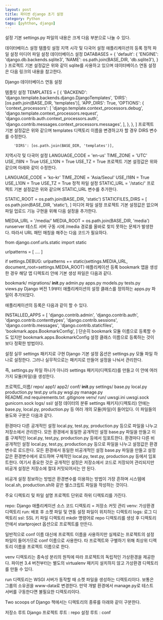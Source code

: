 ```yaml
---
layout: post
title: 파이썬 django 초기 설정
category: Python
tags: [pyhthon, django]
---
```


설정 기본
settings.py 파일의 내용은 크게 다음 부분으로 나눌 수 있다.

데이터베이스 설정
템플릿 설정
지역 시각 및 다국어 설정
애플리케이션의 등록
정적 파일 설정
미디어 파일 설정
데이터베이스 설정
DATABASES = {
    'default': {
        'ENGINE': 'django.db.backends.sqlite3',
        'NAME': os.path.join(BASE_DIR, 'db.sqlite3'),
    }
}
프로젝트 기본 설정값은 위와 같이 sqlite를 사용하고 있으며 데이터베이스 연동 설정은 다음 링크의 내용을 참고한다.

Django 데이터베이스 연동 설정

템플릿 설정
TEMPLATES = [
    {
        'BACKEND': 'django.template.backends.django.DjangoTemplates',
        'DIRS': [os.path.join(BASE_DIR, 'templates')],
        'APP_DIRS': True,
        'OPTIONS': {
            'context_processors': [
                'django.template.context_processors.debug',
                'django.template.context_processors.request',
                'django.contrib.auth.context_processors.auth',
                'django.contrib.messages.context_processors.messages',
            ],
        },
    },
]
프로젝트 기본 설정값은 위와 같으며 templates 디렉토리 이름을 변경하고자 할 경우 DIRS 변수를 수정한다.

        'DIRS': [os.path.join(BASE_DIR, 'templates')],
지역시각 및 다국어 설정
LANGUAGE_CODE = 'en-us'
TIME_ZONE = 'UTC'
USE_I18N = True
USE_L10N = True
USE_TZ = True
프로젝트 기본 설정값은 위와 같으며 아래와 같이 수정한다.

LANGUAGE_CODE = 'ko-kr'
TIME_ZONE = 'Asia/Seoul'
USE_I18N = True
USE_L10N = True
USE_TZ = True
정적 파일 설정
STATIC_URL = '/static/'
프로젝트 기본 설정값은 위와 같으며 STATIC_URL 변수를 추가한다.

STATIC_ROOT = os.path.join(BASE_DIR, 'static')
STATICFILES_DIRS = [
    os.path.join(BASE_DIR, 'static'),
]
미디어 파일 설정
프로젝트 기본 설정값은 없으며 파일 업로드 기능 구현을 위해 다음 설정을 추가한다.

MEDIA_URL = '/media/'
MEDIA_ROOT = os.path.join(BASE_DIR, 'media')
runserver 테스트 서버 구동 시에 /media 경로를 올바로 찾지 못하는 문제가 발생한다. 따라서 URL 패턴 매칭을 해주는 다음 코드가 필요하다.

from django.conf.urls.static import static

urlpatterns = [
    ....
]

if settings.DEBUG:
    urlpatterns += static(settings.MEDIA_URL, document_root=settings.MEDIA_ROOT)
애플리케이션 등록
bookmark 앱을 생성한 경우 해당 앱 디렉토리 안에 기본 생성 파일은 다음과 같다.

bookmark/
    migrations/
    __init__.py
    admin.py
    apps.py
    models.py
    tests.py
    views.py
Django 버전 1.9부터 애플리케이션의 설정 클래스를 정의하는 apps.py 파일이 추가되었다.

애플리케이션의 등록은 다음과 같이 할 수 있다.

INSTALLED_APPS = [
    'django.contrib.admin',
    'django.contrib.auth',
    'django.contrib.contenttypes',
    'django.contrib.sessions',
    'django.contrib.messages',
    'django.contrib.staticfiles',
    'bookmark.apps.BookmarkConfig',
]
단순히 bookmark 모듈 이름으로 등록할 수도 있지만 bookmark.apps.BookmarkConfig 설정 클래스 이름으로 등록하는 것이 보다 정확한 방법이다.

설정 실무
settings 패키지로 구현
Django 기본 설정 옵션은 settings.py 모듈 파일 하나로 설정한다. 그러나 실무적으로는 패키지로 만들어 설정을 나눠서 관리한다.

즉, settings.py 파일 하나가 아니라 settings 패키지(디렉토리)를 만들고 이 안에 여러 가지 모듈(파일)을 생성한다.

프로젝트_이름/
    repo/
        app1/
        app2/
        conf/
            __init__.py
            settings/
                base.py
                local.py
                production.py
                test.py
            urls.py
            wsgi.py
        manage.py            
        README.md
        requirements.txt
        .gitignore
    venv/
    run/
        uwsgi.ini
        uwsgi.sock
        gunicorn.sock
    logs/
    ssl/
설정 데이터의 분류
settings 패키지(디렉토리) 안에는 base.py, local.py, production.py 등 여러 개의 모듈(파일)이 들어있다. 이 파일들의 용도와 구분은 다음과 같다.

환경마다 다른 공개적인 설정
local.py, test.py, production.py 등으로 파일을 나누고 저장소에서 관리한다.
모든 환경에서 동일한 공개적인 설정
base.py 파일을 만들고 이를 구체적인 local.py, test,py, production.py 등에서 임포트한다.
환경마다 다른 비공개적인 설정
local.py, test.py, production.py 등으로 파일을 나누고 설정값은 환경변수로 로드한다.
모든 환경에서 동일한 비공개적인 설정
base.py 파일을 만들고 설정값은 환경변수에서 로드하며 구체적인 local.py, test.py, production.py 등에서 임포트한다.
여기서 중요한 것은 공개적인 설정은 저장소에서 코드로 저장되어 관리되지만 비공개 설정은 저장소에 절대 커밋되어서는 안 된다.

비공개 설정 정보하는 방법은 환경변수를 이용하는 방법이 가장 흔하며 시스템에 local.sh, production.sh와 같은 쉘스크립트 파일을 작성하는 것이다.

주요 디렉토리 및 파일 설명
프로젝트 단위로 하위 디렉토리를 가진다.

repo: Django 애플리케이션 소스 코드 디렉토리 = 저장소 커밋 관리
venv: 가상환경 디렉토리
run: 배포 후 소켓 파일 및 연동 설정 파일이 위치하는 디렉토리
logs: 로그 디렉토리
ssl: SSL 키 파일 디렉토리
mkdir 명령어로 repo 디렉토리를 생성 후 디렉토리 안에서 startproject 옵션으로 프로젝트를 만든다.

일반적으로 conf 이름 대신에 프로젝트 이름을 사용하지만 실제로는 프로젝트의 설정 파일이 들어가므로 conf 이름으로 사용한다. 타 프로젝트와 구별하기 위해 최상위 디렉토리 이름을 프로젝트 이름으로 한다.

venv 디렉토리는 종속성 분리의 원칙에 따라 프로젝트의 독립적인 가상환경을 제공한다. 파이썬 3.4 버전부터는 별도의 virtualenv 패키지 설치하지 않고 가상환경 디렉토리를 만들 수 있다.

run 디렉토리는 WSGI 서버가 동작할 때 소켓 파일을 생성하는 디렉토리이다. 보통은 그룹의 소유권을 www-data로 변경한다. 만약 개발 환경에서 manage.py로 테스트 서버를 구동한다면 불필요한 디렉토리이다.

Two scoops of Django 책에서는 디렉토리의 종류를 아래와 같이 구분한다.

저장소 루트
Django 프로젝트 루트 : repo
설정 루트 : conf
